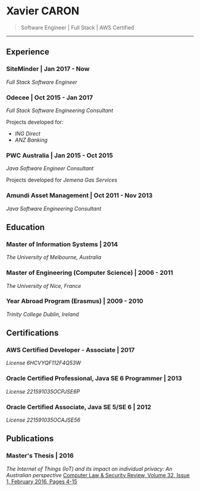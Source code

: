 # Xavier CARON
> Software Engineer | Full Stack | AWS Certified
___

## Experience

### SiteMinder | Jan 2017 - Now
_Full Stack Software Engineer_

### Odecee | Oct 2015 - Jan 2017
_Full Stack Software Engineering Consultant_

Projects developed for:
* *ING Direct*
* *ANZ Banking*

### PWC Australia | Jan 2015 - Oct 2015
_Java Software Engineer Consultant_

Projects developed for *Jemena Gas Services*

### Amundi Asset Management | Oct 2011 - Nov 2013
_Java Software Engineering Consultant_

## Education

### Master of Information Systems | 2014
_The University of Melbourne, Australia_

### Master of Engineering (Computer Science) | 2006 - 2011
_The University of Nice, France_

### Year Abroad Program (Erasmus) | 2009 - 2010
_Trinity College Dublin, Ireland_

## Certifications

### AWS Certified Developer - Associate | 2017
_License 6HCVYQF112F4Q53W_

### Oracle Certified Professional, Java SE 6 Programmer | 2013
_License 221591035OCPJSE6P_

### Oracle Certified Associate, Java SE 5/SE 6 | 2012
_License 221591035OCAJSE56_

## Publications

### Master's Thesis | 2016
_The Internet of Things (IoT) and its impact on individual privacy: An Australian perspective_
[Computer Law & Security Review, Volume 32, Issue 1, February 2016, Pages 4-15](https://doi.org/10.1016/j.clsr.2015.12.001)
